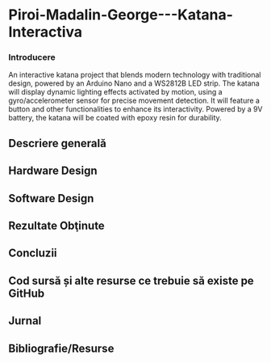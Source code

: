 # Piroi-Madalin-George---Katana-Interactiva

### Introducere

An interactive katana project that blends modern technology with traditional design, powered by an Arduino Nano and a WS2812B LED strip. The katana will display dynamic lighting effects activated by motion, using a gyro/accelerometer sensor for precise movement detection. It will feature a button and other functionalities to enhance its interactivity. Powered by a 9V battery, the katana will be coated with epoxy resin for durability.


## Descriere generală











## Hardware Design





## Software Design



## Rezultate Obţinute




## Concluzii



## Cod sursă și alte resurse ce trebuie să existe pe GitHub



## Jurnal



## Bibliografie/Resurse
